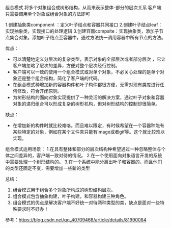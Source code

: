 组合模式
将多个对象组合成树形结构，从而来表示整体-部分的层次关系
客户端只需要调用单个对象或组合对象的方法即可
<p>
1.创建抽象类component ：定义叶子结点和容器共同接口
2.创建叶子结点leaf：实现抽象类，实现接口的处理逻辑
3.创建容器compsite：实现抽象类，添加子节点集合对象。添加叶子结点至容器中，通过方法统一调用容器中所有节点的方法。


优点：
  * 可以清楚地定义分层次的复杂类型，表示对象的全部层次或者部分层次  ，它让客户端忽略了层次的差异，方便对整个层次经行控制。
  * 客户端可以一致的使用一个组合模式或对单个对象，不必关心处理的是单个对象还是整个组合结构，简化了客户端的代码。
  * 在组合模式种增加新的容器构件和叶子构件都很方便，无需对现有类库进行任何修改，符合开闭原则。
  * 为树形结构的面向对象实现提供了一种灵活的解决方案，通过叶子对象和容器对象的递归组合可以形成复杂的树形机构，但对树形结构的控制却很简单。

缺点：
  *  在增加新的构件时就比较难咯。而且难以限定，有时候希望在一个容器种能有某些特定的对象，例如在某个文件夹只能有image或者gif等。这个就比较难以实现。

组合模式适用场景：
  1.在具有整体和部分的层次结构种希望通过一种忽略整体与个体之间差异的，客户端一致对待的情况。
  2.在一个使用面向对象语言开发的系统中需要处理一个树形结构的。
  3.在一个系统中能分离出叶子和容器的，而且他们的类型还固定不变，需要增加一些新的类型

总结：
  1. 组合模式用于组合多个对象所构成的树形结构层次。
  2. 组合模式包含抽象构建，叶子构建，和容器构建三种角色。
  3. 组合模式的优点是解决客户端不好统一对待两种类型的类，缺点是面对一些特殊要求时不好办！

参考：https://blog.csdn.net/qq_40709468/article/details/81990084















